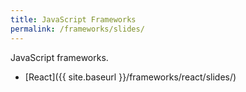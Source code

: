 ```yaml
---
title: JavaScript Frameworks
permalink: /frameworks/slides/
---
```


JavaScript frameworks.

* [React]({{ site.baseurl }}/frameworks/react/slides/)